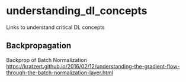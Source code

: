 # understanding_dl_concepts
Links to understand critical DL concepts

## Backpropagation 

Backprop of Batch Normalization https://kratzert.github.io/2016/02/12/understanding-the-gradient-flow-through-the-batch-normalization-layer.html
